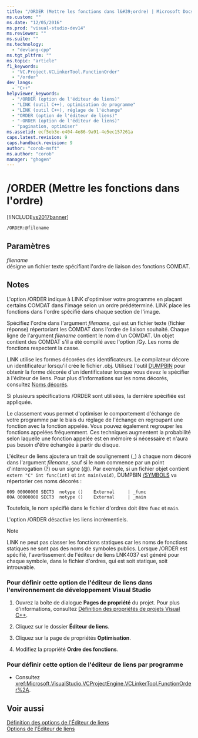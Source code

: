 ```yaml
---
title: "/ORDER (Mettre les fonctions dans l&#39;ordre) | Microsoft Docs"
ms.custom: ""
ms.date: "12/05/2016"
ms.prod: "visual-studio-dev14"
ms.reviewer: ""
ms.suite: ""
ms.technology: 
  - "devlang-cpp"
ms.tgt_pltfrm: ""
ms.topic: "article"
f1_keywords: 
  - "VC.Project.VCLinkerTool.FunctionOrder"
  - "/order"
dev_langs: 
  - "C++"
helpviewer_keywords: 
  - "/ORDER (option de l'éditeur de liens)"
  - "LINK (outil C++), optimisation de programme"
  - "LINK (outil C++), réglage de l'échange"
  - "ORDER (option de l'éditeur de liens)"
  - "-ORDER (option de l'éditeur de liens)"
  - "pagination, optimiser"
ms.assetid: ecf5eb3e-e404-4e86-9a91-4e5ec157261a
caps.latest.revision: 9
caps.handback.revision: 9
author: "corob-msft"
ms.author: "corob"
manager: "ghogen"
---
```

# /ORDER (Mettre les fonctions dans l&#39;ordre)
[!INCLUDE[vs2017banner](../../assembler/inline/includes/vs2017banner.md)]

```  
/ORDER:@filename  
```  
  
## Paramètres  
 *filename*  
 désigne un fichier texte spécifiant l'ordre de liaison des fonctions COMDAT.  
  
## Notes  
 L'option \/ORDER indique à LINK d'optimiser votre programme en plaçant certains COMDAT dans l'image selon un ordre prédéterminé.  LINK place les fonctions dans l'ordre spécifié dans chaque section de l'image.  
  
 Spécifiez l'ordre dans l'argument *filename*, qui est un fichier texte \(fichier réponse\) répertoriant les COMDAT dans l'ordre de liaison souhaité.  Chaque ligne de l'argument *filename* contient le nom d'un COMDAT.  Un objet contient des COMDAT s'il a été compilé avec l'option \/Gy.  Les noms de fonctions respectent la casse.  
  
 LINK utilise les formes décorées des identificateurs.  Le compilateur décore un identificateur lorsqu'il crée le fichier .obj.  Utilisez l'outil [DUMPBIN](../../build/reference/dumpbin-reference.md) pour obtenir la forme décorée d'un identificateur lorsque vous devez le spécifier à l'éditeur de liens.  Pour plus d'informations sur les noms décorés, consultez [Noms décorés](../../build/reference/decorated-names.md).  
  
 Si plusieurs spécifications \/ORDER sont utilisées, la dernière spécifiée est appliquée.  
  
 Le classement vous permet d'optimiser le comportement d'échange de votre programme par le biais du réglage de l'échange en regroupant une fonction avec la fonction appelée.  Vous pouvez également regrouper les fonctions appelées fréquemment.  Ces techniques augmentent la probabilité selon laquelle une fonction appelée est en mémoire si nécessaire et n'aura pas besoin d'être échangée à partir du disque.  
  
 L'éditeur de liens ajoutera un trait de soulignement \(\_\) à chaque nom décoré dans l'argument *filename*, sauf si le nom commence par un point d'interrogation \(?\) ou un signe \(@\).  Par exemple, si un fichier objet contient `extern "C" int func(int)` et `int main(void)`, DUMPBIN [\/SYMBOLS](../../build/reference/symbols.md) va répertorier ces noms décorés :  
  
```  
009 00000000 SECT3  notype ()    External     | _func  
00A 00000008 SECT3  notype ()    External     | _main  
```  
  
 Toutefois, le nom spécifié dans le fichier d'ordres doit être `func` et `main`.  
  
 L'option \/ORDER désactive les liens incrémentiels.  
  
> [!NOTE]
>  LINK ne peut pas classer les fonctions statiques car les noms de fonctions statiques ne sont pas des noms de symboles publics.  Lorsque \/ORDER est spécifié, l'avertissement de l'éditeur de liens LNK4037 est généré pour chaque symbole, dans le fichier d'ordres, qui est soit statique, soit introuvable.  
  
### Pour définir cette option de l'éditeur de liens dans l'environnement de développement Visual Studio  
  
1.  Ouvrez la boîte de dialogue **Pages de propriété** du projet.  Pour plus d'informations, consultez [Définition des propriétés de projets Visual C\+\+](../../ide/working-with-project-properties.md).  
  
2.  Cliquez sur le dossier **Éditeur de liens**.  
  
3.  Cliquez sur la page de propriétés **Optimisation**.  
  
4.  Modifiez la propriété **Ordre des fonctions**.  
  
### Pour définir cette option de l'éditeur de liens par programme  
  
-   Consultez <xref:Microsoft.VisualStudio.VCProjectEngine.VCLinkerTool.FunctionOrder%2A>.  
  
## Voir aussi  
 [Définition des options de l'Éditeur de liens](../../build/reference/setting-linker-options.md)   
 [Options de l'Éditeur de liens](../../build/reference/linker-options.md)